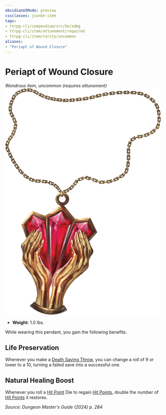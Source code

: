 ```yaml
---
obsidianUIMode: preview
cssclasses: json5e-item
tags:
- ttrpg-cli/compendium/src/5e/xdmg
- ttrpg-cli/item/attunement/required
- ttrpg-cli/item/rarity/uncommon
aliases: 
- "Periapt of Wound Closure"
---
```

# Periapt of Wound Closure
*Wondrous item, uncommon (requires attunement)*  
![](Misc%20Files/CLI/compendium/items/img/periapt-of-wound-closure.webp#right)

- **Weight**: 1.0 lbs.

While wearing this pendant, you gain the following benefits.

## Life Preservation

Whenever you make a [Death Saving Throw](Misc%20Files/CLI/rules/variant-rules/death-saving-throw-xphb.md), you can change a roll of 9 or lower to a 10, turning a failed save into a successful one.

## Natural Healing Boost

Whenever you roll a [Hit Point](Misc%20Files/CLI/rules/variant-rules/hit-points-xphb.md) Die to regain [Hit Points](Misc%20Files/CLI/rules/variant-rules/hit-points-xphb.md), double the number of [Hit Points](Misc%20Files/CLI/rules/variant-rules/hit-points-xphb.md) it restores.

*Source: Dungeon Master's Guide (2024) p. 284*